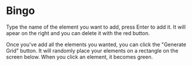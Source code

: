 # Bingo

Type the name of the element you want to add, press Enter to add it. It will apear on the right and you can delete it with the red button.

Once you've add all the elements you wanted, you can click the "Generate Grid" button. It will randomly place your elements on a rectangle on the screen below. When you click an element, it becomes green.